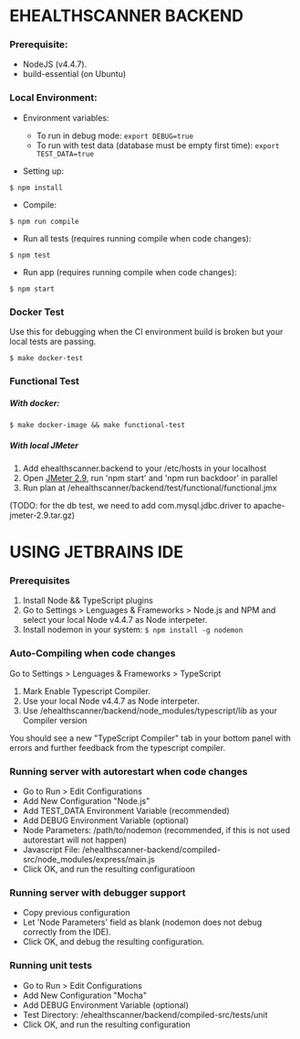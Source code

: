 EHEALTHSCANNER BACKEND
===========================

### Prerequisite:
- NodeJS (v4.4.7).
- build-essential (on Ubuntu)

### Local Environment:

- Environment variables:
    - To run in debug mode: ```export DEBUG=true```
    - To run with test data (database must be empty first time): ```export TEST_DATA=true```

- Setting up:
```
$ npm install
```
   
- Compile:
```
$ npm run compile
```

- Run all tests (requires running compile when code changes):
```
$ npm test
```

- Run app (requires running compile when code changes):
```
$ npm start
```

### Docker Test

Use this for debugging when the CI environment build is broken but your local tests are passing.

```
$ make docker-test
```


### Functional Test

##### With docker:

```
$ make docker-image && make functional-test
```

##### With local JMeter

1. Add ehealthscanner.backend to your /etc/hosts in your localhost
2. Open [JMeter 2.9](https://github.com/apiumtech/docker-jmeter-2.9/blob/master/src/apache-jmeter-2.9.tar.gz?raw=true), run 'npm start' and 'npm run backdoor' in parallel
3. Run plan at /ehealthscanner/backend/test/functional/functional.jmx

(TODO: for the db test, we need to add com.mysql.jdbc.driver to apache-jmeter-2.9.tar.gz)

# USING JETBRAINS IDE

### Prerequisites

1. Install Node && TypeScript plugins
2. Go to Settings > Lenguages & Frameworks > Node.js and NPM and select your local Node v4.4.7 as Node interpeter.
3. Install nodemon in your system: ```$ npm install -g nodemon```

### Auto-Compiling when code changes

Go to Settings > Lenguages & Frameworks > TypeScript

1. Mark Enable Typescript Compiler.
2. Use your local Node v4.4.7 as Node interpeter.
3. Use /ehealthscanner/backend/node_modules/typescript/lib as your Compiler version

You should see a new "TypeScript Compiler" tab in your bottom panel with errors and further feedback from the typescript compiler.

### Running server with autorestart when code changes

- Go to Run > Edit Configurations
- Add New Configuration "Node.js"
- Add TEST_DATA Environment Variable (recommended)
- Add DEBUG Environment Variable (optional)
- Node Parameters: /path/to/nodemon (recommended, if this is not used autorestart will not happen)
- Javascript File: /ehealthscanner-backend/compiled-src/node_modules/express/main.js
- Click OK, and run the resulting configuratioon

### Running server with debugger support

- Copy previous configuration
- Let 'Node Parameters' field as blank (nodemon does not debug correctly from the IDE).
- Click OK, and debug the resulting configuration.

### Running unit tests

- Go to Run > Edit Configurations
- Add New Configuration "Mocha"
- Add DEBUG Environment Variable (optional)
- Test Directory: /ehealthscanner/backend/compiled-src/tests/unit
- Click OK, and run the resulting configuration